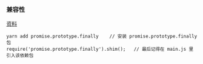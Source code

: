 ### 兼容性

[资料](https://blog.csdn.net/simon9124/article/details/80940338)

    yarn add promise.prototype.finally    // 安装 promise.prototype.finally 包
    require('promise.prototype.finally').shim();   // 最后记得在 main.js 里引入该依赖包
